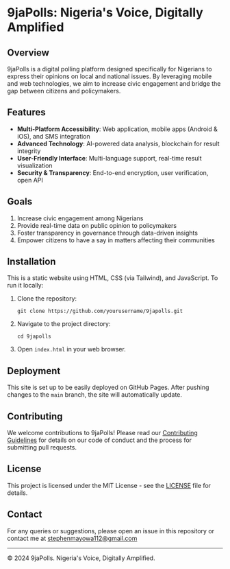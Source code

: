 # 9jaPolls: Nigeria's Voice, Digitally Amplified

## Overview

9jaPolls is a digital polling platform designed specifically for Nigerians to express their opinions on local and national issues. By leveraging mobile and web technologies, we aim to increase civic engagement and bridge the gap between citizens and policymakers.

## Features

- **Multi-Platform Accessibility**: Web application, mobile apps (Android & iOS), and SMS integration
- **Advanced Technology**: AI-powered data analysis, blockchain for result integrity
- **User-Friendly Interface**: Multi-language support, real-time result visualization
- **Security & Transparency**: End-to-end encryption, user verification, open API

## Goals

1. Increase civic engagement among Nigerians
2. Provide real-time data on public opinion to policymakers
3. Foster transparency in governance through data-driven insights
4. Empower citizens to have a say in matters affecting their communities

## Installation

This is a static website using HTML, CSS (via Tailwind), and JavaScript. To run it locally:

1. Clone the repository:
   ```
   git clone https://github.com/yourusername/9japolls.git
   ```
2. Navigate to the project directory:
   ```
   cd 9japolls
   ```
3. Open `index.html` in your web browser.

## Deployment

This site is set up to be easily deployed on GitHub Pages. After pushing changes to the `main` branch, the site will automatically update.

## Contributing

We welcome contributions to 9jaPolls! Please read our [Contributing Guidelines](CONTRIBUTING.md) for details on our code of conduct and the process for submitting pull requests.

## License

This project is licensed under the MIT License - see the [LICENSE](LICENSE) file for details.

## Contact

For any queries or suggestions, please open an issue in this repository or contact me at stephenmayowa112@gmail.com 

---

© 2024 9jaPolls. Nigeria's Voice, Digitally Amplified.
